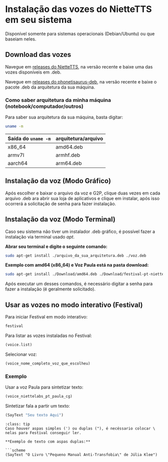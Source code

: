 # Instalação das vozes do NietteTTS em seu sistema

Disponível somente para sistemas operacionais (Debian/Ubuntu) ou que baseiam neles.

## Download das vozes

Navegue em [releases do NietteTTS](https://github.com/NietteLabs/NietteTTS/releases), na versão recente e baixe uma das vozes disponíveis em .deb.

Navegue em [releases do phonetisaurus-deb](https://github.com/NietteLabs/phonetisaurus-deb/releases/), na versão recente e baixe o pacote .deb da arquitetura da sua máquina.

### Como saber arquitetura da minha máquina (notebook/computador/outros)
Para saber sua arquitetura da sua máquina, basta digitar:
```bash
uname -m
```
| Saída do `uname -m`| arquitetura/arquivo |
| ------------------ | ---------------------|
| x86_64 | amd64.deb |
| armv7l | armhf.deb |
| aarch64 | arm64.deb |

## Instalação da voz (Modo Gráfico)

Após escolher e baixar o arquivo da voz e G2P, clique duas vezes em cada arquivo .deb ara abrir sua loja de aplicativos e clique em instalar, após isso ocorrerá a solicitação de senha para fazer instalação.

## Instalação da voz (Modo Terminal)

Caso seu sistema não tiver um instalador .deb gráfico, é possível fazer a instalação via terminal usado *apt*.

**Abrar seu terminal e digite o seguinte comando:**

```bash
sudo apt-get install ./arquivo_da_sua_arquitetura.deb ./voz.deb
```

**Exemplo com amd64 (x86_64) e Voz Paula está na pasta download:**
```bash
sudo apt-get install ./Download/amd64.deb ./Download/festival-pt-niettelabs-paula-cg.deb
```

Após executar um desses comandos, é necessário digitar a senha para fazer a instalação (é geralmente solicitado).

## Usar as vozes no modo interativo (Festival)
Para iniciar Festival em modo interativo:
```bash
festival
```

Para listar as vozes instaladas no Festival:
```scheme
(voice.list)
```

Selecionar voz:
```scheme
(voice_nome_completo_voz_que_escolheu)
```

### Exemplo
Usar a voz Paula para sintetizar texto:
```scheme
(voice_niettelabs_pt_paula_cg) 
```

Sintetizar fala a partir um texto:
```scheme
(SayText "Seu texto Aqui")
```

```{admonition} Dica
:class: tip
Caso houver aspas simples (') ou duplas ("), é necéssario colocar \ nelas para Festival conseguir ler.

**Exemplo de texto com aspas duplas:**

```scheme
(SayText "O Livro \"Pequeno Manual Anti-Transfobia\" de Júlia Klee")
```


